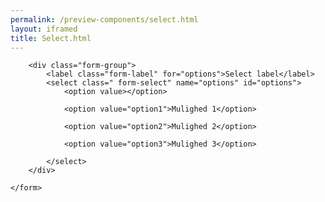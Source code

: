 ```yaml
--- 
permalink: /preview-components/select.html
layout: iframed 
title: Select.html
---
```

<div class="container">
    <form class="form mb-7 input-width-m">

        <div class="form-group">
            <label class="form-label" for="options">Select label</label>
            <select class=" form-select" name="options" id="options">
                <option value></option>

                <option value="option1">Mulighed 1</option>

                <option value="option2">Mulighed 2</option>

                <option value="option3">Mulighed 3</option>

            </select>
        </div>

    </form>
</div>